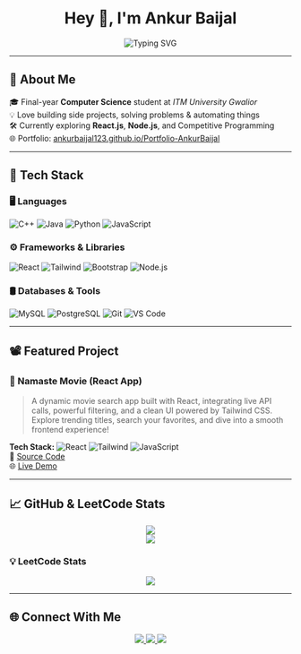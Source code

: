<h1 align="center">Hey 👋, I'm Ankur Baijal</h1>

<p align="center">
  <img src="https://readme-typing-svg.demolab.com?font=Fira+Code&weight=500&pause=1000&color=58A6FF&center=true&vCenter=true&width=600&lines=Final+Year+CS+Student;SDE+Intern+@Origin+Medical;Passionate+about+Web+Dev+%26+Automation;Java+%7C+React+%7C+DSA+%7C+Node.js;Lifelong+Learner+%F0%9F%93%9A" alt="Typing SVG" />
</p>

---

## 🚀 About Me

🎓 Final-year **Computer Science** student at *ITM University Gwalior*  
💡 Love building side projects, solving problems & automating things  
🛠️ Currently exploring **React.js**, **Node.js**, and Competitive Programming  
🌐 Portfolio: [ankurbaijal123.github.io/Portfolio-AnkurBaijal](https://ankurbaijal123.github.io/Portfolio-AnkurBaijal/)

---

## 🧰 Tech Stack

### 🖥️ Languages
![C++](https://img.shields.io/badge/C++-white?style=for-the-badge&logo=c%2B%2B&logoColor=00599C)
![Java](https://img.shields.io/badge/Java-white?style=for-the-badge&logo=java&logoColor=007396)
![Python](https://img.shields.io/badge/Python-white?style=for-the-badge&logo=python&logoColor=3776AB)
![JavaScript](https://img.shields.io/badge/JavaScript-white?style=for-the-badge&logo=javascript&logoColor=F7DF1E)

### ⚙️ Frameworks & Libraries
![React](https://img.shields.io/badge/React-white?style=for-the-badge&logo=react&logoColor=61DAFB)
![Tailwind](https://img.shields.io/badge/Tailwind_CSS-white?style=for-the-badge&logo=tailwind-css&logoColor=38B2AC)
![Bootstrap](https://img.shields.io/badge/Bootstrap-white?style=for-the-badge&logo=bootstrap&logoColor=7952B3)
![Node.js](https://img.shields.io/badge/Node.js-white?style=for-the-badge&logo=node.js&logoColor=339933)

### 🛢️ Databases & Tools
![MySQL](https://img.shields.io/badge/MySQL-white?style=for-the-badge&logo=mysql&logoColor=4479A1)
![PostgreSQL](https://img.shields.io/badge/PostgreSQL-white?style=for-the-badge&logo=postgresql&logoColor=4169E1)
![Git](https://img.shields.io/badge/Git-white?style=for-the-badge&logo=git&logoColor=F05032)
![VS Code](https://img.shields.io/badge/VS%20Code-white?style=for-the-badge&logo=visual-studio-code&logoColor=007ACC)

---

## 📽️ Featured Project

### 🍿 Namaste Movie (React App)

> A dynamic movie search app built with React, integrating live API calls, powerful filtering, and a clean UI powered by Tailwind CSS. Explore trending titles, search your favorites, and dive into a smooth frontend experience!

**Tech Stack:** ![React](https://img.shields.io/badge/React-white?style=for-the-badge&logo=react&logoColor=61DAFB) ![Tailwind](https://img.shields.io/badge/Tailwind_CSS-white?style=for-the-badge&logo=tailwind-css&logoColor=38B2AC) ![JavaScript](https://img.shields.io/badge/JavaScript-white?style=for-the-badge&logo=javascript&logoColor=F7DF1E)  
📂 [Source Code](https://github.com/ankurbaijal123/Namaste-Netflix)  
🌐 [Live Demo](https://namastemovie-e8515.web.app/)

---

## 📈 GitHub & LeetCode Stats

<div align="center">
  <img src="https://github-readme-stats.vercel.app/api?username=ankurbaijal123&show_icons=true&theme=tokyonight&hide_title=false&count_private=true" />
  <br />
  <img src="https://github-readme-stats.vercel.app/api/top-langs/?username=ankurbaijal123&layout=compact&theme=tokyonight" />
</div>

### 💡 LeetCode Stats

<div align="center">
  <img src="https://leetcard.jacoblin.cool/ankur_baijal?theme=light&font=Fira+Code&ext=contest" />
</div>

---

## 🌐 Connect With Me

<p align="center">
  <a href="https://www.linkedin.com/in/ankur-baijal-32526022b/" target="_blank">
    <img src="https://img.shields.io/badge/LinkedIn-black?style=for-the-badge&logo=linkedin&logoColor=0A66C2" />
  </a>
  <a href="mailto:ankurbaijal123@gmail.com">
    <img src="https://img.shields.io/badge/Gmail-black?style=for-the-badge&logo=gmail&logoColor=EA4335" />
  </a>
  <a href="https://github.com/ankurbaijal123">
    <img src="https://img.shields.io/badge/GitHub-black?style=for-the-badge&logo=github&logoColor=white" />
  </a>
</p>
